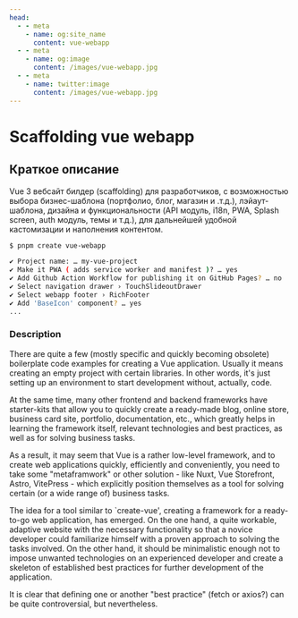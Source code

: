 ```yaml
---
head:
  - - meta
    - name: og:site_name
      content: vue-webapp
  - - meta
    - name: og:image
      content: /images/vue-webapp.jpg
  - - meta
    - name: twitter:image
      content: /images/vue-webapp.jpg
---
```


# Scaffolding vue webapp

## Краткое описание

Vue 3 вебсайт билдер (scaffolding) для разработчиков, с возможностью выбора бизнес-шаблона (портфолио, блог, магазин и .т.д.), лэйаут-шаблона, дизайна и функциональности (API модуль, i18n, PWA, Splash screen, auth модуль, темы и т.д.), для дальнейшей удобной кастомизации и наполнения контентом.

```sh
$ pnpm create vue-webapp

✔ Project name: … my-vue-project
✔ Make it PWA ( adds service worker and manifest )? … yes
✔ Add Github Action Workflow for publishing it on GitHub Pages? … no
✔ Select navigation drawer › TouchSlideoutDrawer
✔ Select webapp footer › RichFooter
✔ Add 'BaseIcon' component? … yes
...
```

### Description

There are quite a few (mostly specific and quickly becoming obsolete) boilerplate code examples for creating a Vue application. Usually it means creating an empty project with certain libraries. In other words, it's just setting up an environment to start development without, actually, code.

At the same time, many other frontend and backend frameworks have starter-kits that allow you to quickly create a ready-made blog, online store, business card site, portfolio, documentation, etc., which greatly helps in learning the framework itself, relevant technologies and best practices, as well as for solving business tasks.

As a result, it may seem that Vue is a rather low-level framework, and to create web applications quickly, efficiently and conveniently, you need to take some "metaframwork" or other solution - like Nuxt, Vue Storefront, Astro, VitePress - which explicitly position themselves as a tool for solving certain (or a wide range of) business tasks.

The idea for a tool similar to `create-vue', creating a framework for a ready-to-go web application, has emerged. On the one hand, a quite workable, adaptive website with the necessary functionality so that a novice developer could familiarize himself with a proven approach to solving the tasks involved. On the other hand, it should be minimalistic enough not to impose unwanted technologies on an experienced developer and create a skeleton of established best practices for further development of the application.

It is clear that defining one or another "best practice" (fetch or axios?) can be quite controversial, but nevertheless.

